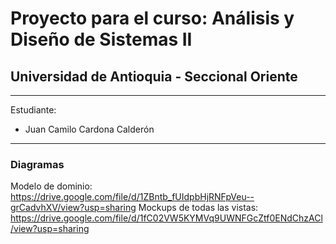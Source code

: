# Proyecto para el curso: Análisis y Diseño de Sistemas II 
## Universidad de Antioquia - Seccional Oriente 

---

Estudiante: 

* Juan Camilo Cardona Calderón

---

### Diagramas
Modelo de dominio: https://drive.google.com/file/d/1ZBntb_fUIdpbHjRNFpVeu--grCadvhXV/view?usp=sharing
Mockups de todas las vistas: https://drive.google.com/file/d/1fC02VW5KYMVq9UWNFGcZtf0ENdChzACl/view?usp=sharing
